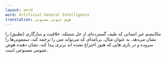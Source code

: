 ```yaml
---
layout: word
word: Artificial General Intelligence
translation: هوش‌ عمومی مصنوعی
---
```


مکانیسم غیر انسانی که طیف گسترده‌ای از حل مسئله‌، خلاقیت و سازگاری (تطبیق) را نشان می‌دهد. به عنوان مثال، برنامه‌ای که می‌تواند متن را ترجمه کند، سمفونی‌ها را سروده و در بازی هایی که هنوز اختراع نشده اند برتری پیدا کند، نشان دهنده هوش‌ عمومی مصنوعی است.
